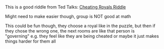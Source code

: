 This is a good riddle from Ted Talks: [Cheating Royals Riddle](https://www.youtube.com/watch?v=hk9c7sJ08Bg)

Might need to make easier though, group is NOT good at math

This could be fun though, they choose a royal like in the puzzle, but then if they chose the wrong one, the next rooms are like that person is "governing" e.g. they feel like they are being cheated or maybe it just makes things harder for them all